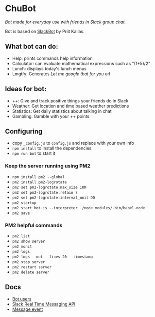# ChuBot
*Bot made for everyday use with friends in Slack group chat.*

Bot is based on [SlackBot](https://github.com/kallaspriit/slackbot) by Priit Kallas.

## What bot can do:
- Help: prints commands help information
- Calculator: can evaluate mathematical expressions such as "(1+5)/2"
- Lunch: displays today's lunch menus
- Lmgtfy: Generates *Let me google that for you* url

## Ideas for bot:
- ++: Give and track positive things your friends do in Slack
- Weather: Get location and time based weather predictions
- Statistics: Get daily statistics about talking in chat
- Gambling: Gamble with your ++ points

## Configuring
- copy `_config.js` to `config.js` and replace with your own info
- `npm install` to install the dependencies
- `npm run bot` to start it

### Keep the server running using PM2
- `npm install pm2 --global`
- `pm2 install pm2-logrotate`
- `pm2 set pm2-logrotate:max_size 10M`
- `pm2 set pm2-logrotate:retain 7`
- `pm2 set pm2-logrotate:interval_unit DD`
- `pm2 startup`
- `pm2 start bot.js --interpreter ./node_modules/.bin/babel-node`
- `pm2 save`

### PM2 helpful commands
- `pm2 list`
- `pm2 show server`
- `pm2 monit`
- `pm2 logs`
- `pm2 logs --out --lines 20 --timestamp`
- `pm2 stop server`
- `pm2 restart server`
- `pm2 delete server`

## Docs
- [Bot users](https://api.slack.com/bot-users)
- [Slack Real Time Messaging API](https://api.slack.com/rtm)
- [Message event](https://api.slack.com/events/message)
